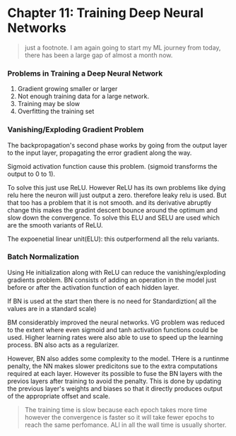 # Chapter 11: Training Deep Neural Networks
> just a footnote. I am again going to start my ML journey from today, there has been a large gap of almost a month now.

### Problems in Training a Deep Neural Network
1. Gradient growing smaller or larger
2. Not enough training data for a large network.
3. Training may be slow
4. Overfitting the training set 


### Vanishing/Exploding Gradient Problem
The backpropagation's second phase works by going from the output layer to the input layer, propagating the error gradient along the way. 

Sigmoid activation function cause this problem. (sigmoid transforms the output to 0 to 1). 

To solve this just use ReLU. However ReLU has its own problems like dying relu here the neuron will just output a zero. therefore leaky relu is used. But that too has a problem that it is not smooth. and its derivative abruptly change this makes the gradint descent bounce around the optimum and slow down the convergence.  To solve this ELU and SELU are used which are the smooth variants of ReLU.

The expoenetial linear unit(ELU):
this outperformend all the relu variants.

### Batch Normalization
Using He initialization along with ReLU can reduce the vanishing/exploding gradients problem. 
BN consists of adding an operation in the model just before or after the activation function of each hidden layer.

If BN is used at the start then there is no need for Standardiztion( all the values are in a standard scale)

BM consideratbly improved the neural networks. VG problem was reduced to the extent where even sigmoid and tanh activation functions could be used. Higher learning rates were also able to use to speed up the learning process. BN also acts as a regularizer. 

However, BN also addes some complexity to the model. THere is a runtinme penalty, the NN makes slower predicitons sue to the extra computations required at each layer. However its possible to fuse the BN layers with the previos layers after training to avoid the penalty. This is done by updating the previous layer's weights and biases so that it directly produces output of the appropriate offset and scale.

> The training time is slow because each epoch takes more time however the convergence is faster so it will take fewer epochs to reach the same perfomance. ALl in all the wall time is usually shorter. 




